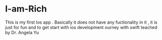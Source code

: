 # I-am-Rich
This is my first Ios app . Basically it does not have any fuctionality in it , it is just for fun and to get start with ios development ourney with swift teached by Dr. Angela Yu
